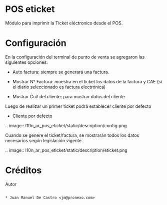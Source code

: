 POS eticket
===================


Módulo para imprimir la Ticket eléctronico desde el POS.


Configuración
=============

En la configuración del terminal de punto de venta se agregaron las siguientes opciones:

- Auto factura: siempre se generará una factura.

- Mostrar N° Factura: muestra en el ticket los datos de la factura y CAE (si el diario seleccionado es factura electrónica)

- Mostrar Cuit del cliente: para mostrar datos del cliente

Luego de realizar un primer ticket podrá establecer cliente por defecto

- Cliente por defecto


.. image:: l10n_ar_pos_eticket/static/description/config.png

Cuando se genere el ticket/factura, se mostrarán todos los datos necesarios según legislación vigente.

.. image:: l10n_ar_pos_eticket/static/description/eticket.png


Créditos
========

Autor
~~~~~~~

* Juan Manuel De Castro <jm@pronexo.com>

